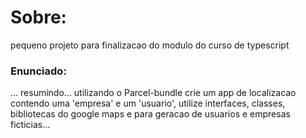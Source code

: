 # Sobre:

pequeno projeto para finalizacao do modulo do curso de typescript

### Enunciado:
... resumindo... utilizando o Parcel-bundle crie um app de localizacao contendo uma 'empresa' e um 'usuario',
utilize interfaces, classes, bibliotecas do google maps e para geracao de usuarios e empresas ficticias...